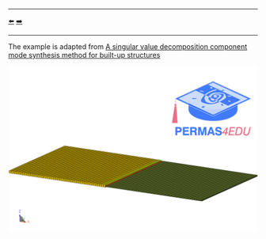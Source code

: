 ***
[⬅️](../030/README.md "Previous example")
[➡️](../032/README.md "Next example")
***

The example is adapted from [A singular value decomposition component mode synthesis method for built-up structures](https://doi.org/10.1016/j.tws.2025.113826)

![Coupled plates](coupled_plates.png)
